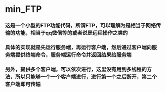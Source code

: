 # min_FTP
### 这是一个小型的FTP功能代码，所谓FTP，可以理解为是相当于网络传输的功能，相当于qq微信等的或者说是远程操作之类的
### 具体的实现就是先运行服务端，再运行客户端，然后通过客户端向服务端提供终端命令，服务端运行命令并返回结果给服务端
### 另外，提供多个客户端，可以依次进行，这里没有用到多线程的方法，所以只能够一个一个客户端进行，进行第一个之后断开，第二个客户端即可传输

